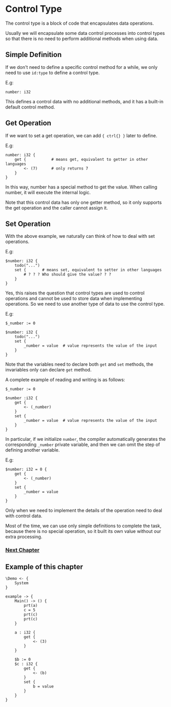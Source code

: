 # Control Type
The control type is a block of code that encapsulates data operations.

Usually we will encapsulate some data control processes into control types so that there is no need to perform additional methods when using data.

## Simple Definition
If we don't need to define a specific control method for a while, we only need to use `id:type` to define a control type.

E.g:
```
number: i32
```
This defines a control data with no additional methods, and it has a built-in default control method.

## Get Operation
If we want to set a get operation, we can add `{ ctrl{} }` later to define.

E.g:
```
number: i32 {
    get {           # means get, equivalent to getter in other languages
        <- (7)      # only returns 7
    }
}
```
In this way, number has a special method to get the value. When calling number, it will execute the internal logic.

Note that this control data has only one getter method, so it only supports the get operation and the caller cannot assign it.
## Set Operation
With the above example, we naturally can think of how to deal with set operations.

E.g:
```
$number: i32 {
    todo("...")
    set {       # means set, equivalent to setter in other languages
        # ? ? ? Who should give the value? ? ?
    }
}
```
Yes, this raises the question that control types are used to control operations and cannot be used to store data when implementing operations.
So we need to use another type of data to use the control type.

E.g:
```
$_number := 0

$number: i32 {
    todo("...")
    set {
        _number = value  # value represents the value of the input
    }
}
```

Note that the variables need to declare both `get` and `set` methods, the invariables only can declare `get` method.

A complete example of reading and writing is as follows:
```
$_number := 0

$number :i32 {
    get {
        <- (_number)
    }
    set {
        _number = value  # value represents the value of the input
    }
}
```

In particular, if we initialize `number`, the compiler automatically generates the corresponding `_number` private variable, and then we can omit the step of defining another variable.

E.g:
```
$number: i32 = 0 {
    get {
        <- (_number)
    }
    set {
        _number = value 
    }
}
```

Only when we need to implement the details of the operation need to deal with control data.

Most of the time, we can use only simple definitions to complete the task, because there is no special operation, so it built its own value without our extra processing.

### [Next Chapter](protocol-type.md)

## Example of this chapter
```
\Demo <- {
    System
}

example -> {
    Main() -> () {
        prt(a)
        c = 5
        prt(c)
        prt(c)
    }

    a : i32 {
        get { 
            <- (3) 
        }
    }

    $b := 0
    $c : i32 {
        get { 
            <- (b) 
        }
        set { 
            b = value 
        }
    }
}
```